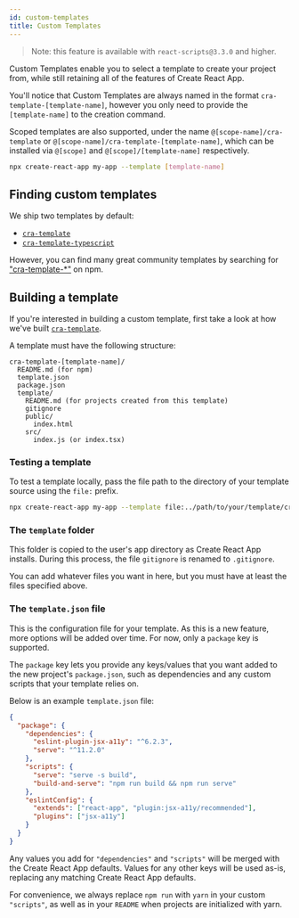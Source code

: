```yaml
---
id: custom-templates
title: Custom Templates
---
```


> Note: this feature is available with `react-scripts@3.3.0` and higher.

Custom Templates enable you to select a template to create your project from, while still retaining all of the features of Create React App.

You'll notice that Custom Templates are always named in the format `cra-template-[template-name]`, however you only need to provide the `[template-name]` to the creation command.

Scoped templates are also supported, under the name `@[scope-name]/cra-template` or `@[scope-name]/cra-template-[template-name]`, which can be installed via `@[scope]` and `@[scope]/[template-name]` respectively.

```sh
npx create-react-app my-app --template [template-name]
```

## Finding custom templates

We ship two templates by default:

- [`cra-template`](https://github.com/facebook/create-react-app/tree/main/packages/cra-template)
- [`cra-template-typescript`](https://github.com/facebook/create-react-app/tree/main/packages/cra-template-typescript)

However, you can find many great community templates by searching for ["cra-template-\*"](https://www.npmjs.com/search?q=cra-template-*) on npm.

## Building a template

If you're interested in building a custom template, first take a look at how we've built [`cra-template`](https://github.com/facebook/create-react-app/tree/main/packages/cra-template).

A template must have the following structure:

```
cra-template-[template-name]/
  README.md (for npm)
  template.json
  package.json
  template/
    README.md (for projects created from this template)
    gitignore
    public/
      index.html
    src/
      index.js (or index.tsx)
```

### Testing a template

To test a template locally, pass the file path to the directory of your template source using the `file:` prefix.

```sh
npx create-react-app my-app --template file:../path/to/your/template/cra-template-[template-name]
```

### The `template` folder

This folder is copied to the user's app directory as Create React App installs. During this process, the file `gitignore` is renamed to `.gitignore`.

You can add whatever files you want in here, but you must have at least the files specified above.

### The `template.json` file

This is the configuration file for your template. As this is a new feature, more options will be added over time. For now, only a `package` key is supported.

The `package` key lets you provide any keys/values that you want added to the new project's `package.json`, such as dependencies and any custom scripts that your template relies on.

Below is an example `template.json` file:

```json
{
  "package": {
    "dependencies": {
      "eslint-plugin-jsx-a11y": "^6.2.3",
      "serve": "^11.2.0"
    },
    "scripts": {
      "serve": "serve -s build",
      "build-and-serve": "npm run build && npm run serve"
    },
    "eslintConfig": {
      "extends": ["react-app", "plugin:jsx-a11y/recommended"],
      "plugins": ["jsx-a11y"]
    }
  }
}
```

Any values you add for `"dependencies"` and `"scripts"` will be merged with the Create React App defaults. Values for any other keys will be used as-is, replacing any matching Create React App defaults.

For convenience, we always replace `npm run` with `yarn` in your custom `"scripts"`, as well as in your `README` when projects are initialized with yarn.
